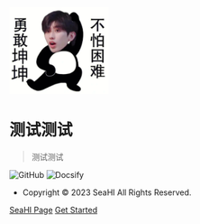 <!-- _coverpage.md -->


<img src="_media/brave_kun.png" style="zoom:23%;" />


# 测试测试
> 测试测试

<img src="https://github.com/favicon.ico" alt="GitHub" width="20" height="20">
 


<img src="https://docsify.js.org/_media/icon.svg" alt="Docsify" width="20" height="20">


- Copyright © 2023 SeaHI All Rights Reserved.

[SeaHI Page](https://seahipage.gitee.io)
[Get Started](README.md)


<!-- 添加首页背景图片 -->
<!-- ![](_media/brave_kun.png) -->


<!-- 背景色 -->

 <!-- ![color](#f0f0f0)  -->